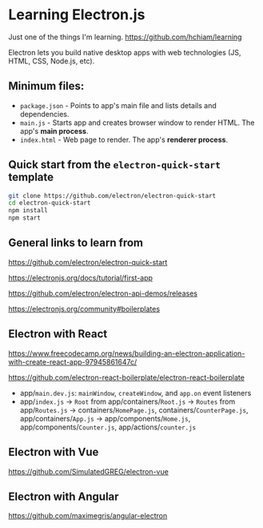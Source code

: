 # Learning Electron.js

Just one of the things I'm learning. https://github.com/hchiam/learning

Electron lets you build native desktop apps with web technologies (JS, HTML, CSS, Node.js, etc).

## Minimum files:

- `package.json` - Points to app's main file and lists details and dependencies.
- `main.js` - Starts app and creates browser window to render HTML. The app's **main process**.
- `index.html` - Web page to render. The app's **renderer process**.

## Quick start from the `electron-quick-start` template

```bash
git clone https://github.com/electron/electron-quick-start
cd electron-quick-start
npm install
npm start
```

## General links to learn from

<https://github.com/electron/electron-quick-start>

<https://electronjs.org/docs/tutorial/first-app>

<https://github.com/electron/electron-api-demos/releases>

<https://electronjs.org/community#boilerplates>

## Electron with React

<https://www.freecodecamp.org/news/building-an-electron-application-with-create-react-app-97945861647c/>

<https://github.com/electron-react-boilerplate/electron-react-boilerplate>

* app/`main.dev.js`: `mainWindow`, `createWindow`, and `app.on` event listeners
* app/`index.js` -> `Root` from app/containers/`Root.js` -> `Routes` from app/`Routes.js` -> containers/`HomePage.js`, containers/`CounterPage.js`, app/containers/`App.js` -> app/components/`Home.js`, app/components/`Counter.js`, app/actions/`counter.js`

## Electron with Vue

<https://github.com/SimulatedGREG/electron-vue>

## Electron with Angular

<https://github.com/maximegris/angular-electron>
